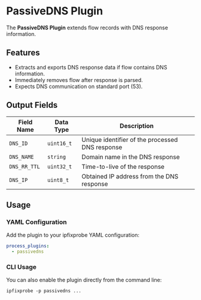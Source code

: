 # PassiveDNS Plugin

The **PassiveDNS Plugin** extends flow records with DNS response information.

## Features

- Extracts and exports DNS response data if flow contains DNS information.
- Immediately removes flow after response is parsed.
- Expects DNS communication on standard port (53).

## Output Fields

| Field Name   | Data Type  | Description                                     |
| ------------ | ---------- | ----------------------------------------------- |
| `DNS_ID`     | `uint16_t` | Unique identifier of the processed DNS response |
| `DNS_NAME`   | `string`   | Domain name in the DNS response                 |
| `DNS_RR_TTL` | `uint32_t` | Time-to-live of the response                    |
| `DNS_IP`     | `uint8_t`  | Obtained IP address from the DNS response       |

## Usage

### YAML Configuration

Add the plugin to your ipfixprobe YAML configuration:

```yaml
process_plugins:
  - passivedns
```

### CLI Usage

You can also enable the plugin directly from the command line:

`ipfixprobe -p passivedns ...`
